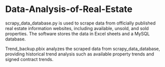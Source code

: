 # Data-Analysis-of-Real-Estate
scrapy_data_database.py is used to scrape data from officially published real estate information websites, including available, unsold, and sold properties. The software stores the data in Excel sheets and a MySQL database.

Trend_backup.pbix analyzes the scraped data from scrapy_data_database, providing historical trend analysis such as available property trends and signed contract trends.
